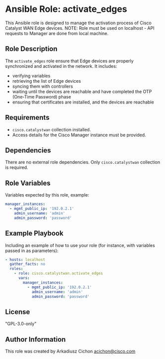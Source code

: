 # Ansible Role: activate_edges

This Ansible role is designed to manage the activation process of Cisco Catalyst WAN Edge devices.
NOTE: Role must be used on localhost - API requests to Manager are done from local machine.

## Role Description

The `activate_edges` role ensure that Edge devices are properly synchronized and activated in the network.
It includes:

- verifying variables
- retrieving the list of Edge devices
- syncing them with controllers
- waiting until the devices are reachable and have completed the OTP (One-Time Password) phase
- ensuring that certificates are installed, and the devices are reachable

## Requirements

- `cisco.catalystwan` collection installed.
- Access details for the Cisco Manager instance must be provided.

## Dependencies

There are no external role dependencies. Only `cisco.catalystwan` collection is required.

## Role Variables

Variables expected by this role, example:

```yaml
manager_instances:
  - mgmt_public_ip: '192.0.2.1'
    admin_username: 'admin'
    admin_password: 'password'
```

## Example Playbook

Including an example of how to use your role (for instance, with variables passed in as parameters):

```yaml
- hosts: localhost
  gather_facts: no
  roles:
    - role: cisco.catalystwan.activate_edges
      vars:
        manager_instances:
          - mgmt_public_ip: '192.0.2.1'
            admin_username: 'admin'
            admin_password: 'password'
```

## License

"GPL-3.0-only"

## Author Information

This role was created by Arkadiusz Cichon <acichon@cisco.com>
